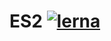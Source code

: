
# ES2 [![lerna](https://img.shields.io/badge/maintained%20with-lerna-cc00ff.svg)](https://lernajs.io/)
